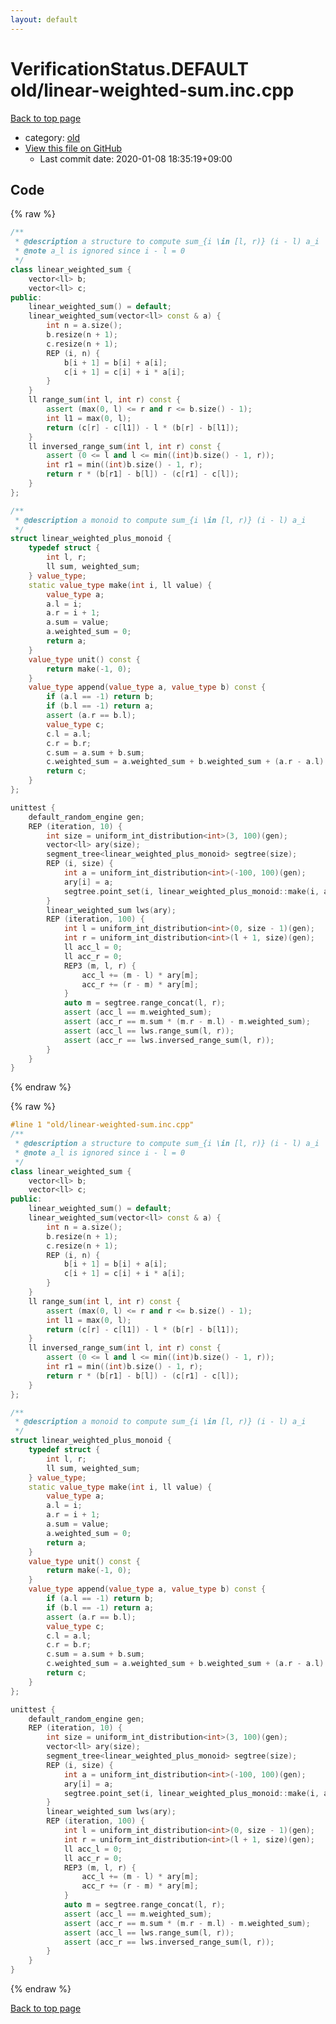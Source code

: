 ```yaml
---
layout: default
---
```


<!-- mathjax config similar to math.stackexchange -->
<script type="text/javascript" async
  src="https://cdnjs.cloudflare.com/ajax/libs/mathjax/2.7.5/MathJax.js?config=TeX-MML-AM_CHTML">
</script>
<script type="text/x-mathjax-config">
  MathJax.Hub.Config({
    TeX: { equationNumbers: { autoNumber: "AMS" }},
    tex2jax: {
      inlineMath: [ ['$','$'] ],
      processEscapes: true
    },
    "HTML-CSS": { matchFontHeight: false },
    displayAlign: "left",
    displayIndent: "2em"
  });
</script>

<script type="text/javascript" src="https://cdnjs.cloudflare.com/ajax/libs/jquery/3.4.1/jquery.min.js"></script>
<script src="https://cdn.jsdelivr.net/npm/jquery-balloon-js@1.1.2/jquery.balloon.min.js" integrity="sha256-ZEYs9VrgAeNuPvs15E39OsyOJaIkXEEt10fzxJ20+2I=" crossorigin="anonymous"></script>
<script type="text/javascript" src="../../assets/js/copy-button.js"></script>
<link rel="stylesheet" href="../../assets/css/copy-button.css" />


# VerificationStatus.DEFAULT old/linear-weighted-sum.inc.cpp

<a href="../../index.html">Back to top page</a>

* category: <a href="../../index.html#149603e6c03516362a8da23f624db945">old</a>
* <a href="{{ site.github.repository_url }}/blob/master/old/linear-weighted-sum.inc.cpp">View this file on GitHub</a>
    - Last commit date: 2020-01-08 18:35:19+09:00




## Code

<a id="unbundled"></a>
{% raw %}
```cpp
/**
 * @description a structure to compute sum_{i \in [l, r)} (i - l) a_i
 * @note a_l is ignored since i - l = 0
 */
class linear_weighted_sum {
    vector<ll> b;
    vector<ll> c;
public:
    linear_weighted_sum() = default;
    linear_weighted_sum(vector<ll> const & a) {
        int n = a.size();
        b.resize(n + 1);
        c.resize(n + 1);
        REP (i, n) {
            b[i + 1] = b[i] + a[i];
            c[i + 1] = c[i] + i * a[i];
        }
    }
    ll range_sum(int l, int r) const {
        assert (max(0, l) <= r and r <= b.size() - 1);
        int l1 = max(0, l);
        return (c[r] - c[l1]) - l * (b[r] - b[l1]);
    }
    ll inversed_range_sum(int l, int r) const {
        assert (0 <= l and l <= min((int)b.size() - 1, r));
        int r1 = min((int)b.size() - 1, r);
        return r * (b[r1] - b[l]) - (c[r1] - c[l]);
    }
};

/**
 * @description a monoid to compute sum_{i \in [l, r)} (i - l) a_i
 */
struct linear_weighted_plus_monoid {
    typedef struct {
        int l, r;
        ll sum, weighted_sum;
    } value_type;
    static value_type make(int i, ll value) {
        value_type a;
        a.l = i;
        a.r = i + 1;
        a.sum = value;
        a.weighted_sum = 0;
        return a;
    }
    value_type unit() const {
        return make(-1, 0);
    }
    value_type append(value_type a, value_type b) const {
        if (a.l == -1) return b;
        if (b.l == -1) return a;
        assert (a.r == b.l);
        value_type c;
        c.l = a.l;
        c.r = b.r;
        c.sum = a.sum + b.sum;
        c.weighted_sum = a.weighted_sum + b.weighted_sum + (a.r - a.l) * b.sum;
        return c;
    }
};

unittest {
    default_random_engine gen;
    REP (iteration, 10) {
        int size = uniform_int_distribution<int>(3, 100)(gen);
        vector<ll> ary(size);
        segment_tree<linear_weighted_plus_monoid> segtree(size);
        REP (i, size) {
            int a = uniform_int_distribution<int>(-100, 100)(gen);
            ary[i] = a;
            segtree.point_set(i, linear_weighted_plus_monoid::make(i, a));
        }
        linear_weighted_sum lws(ary);
        REP (iteration, 100) {
            int l = uniform_int_distribution<int>(0, size - 1)(gen);
            int r = uniform_int_distribution<int>(l + 1, size)(gen);
            ll acc_l = 0;
            ll acc_r = 0;
            REP3 (m, l, r) {
                acc_l += (m - l) * ary[m];
                acc_r += (r - m) * ary[m];
            }
            auto m = segtree.range_concat(l, r);
            assert (acc_l == m.weighted_sum);
            assert (acc_r == m.sum * (m.r - m.l) - m.weighted_sum);
            assert (acc_l == lws.range_sum(l, r));
            assert (acc_r == lws.inversed_range_sum(l, r));
        }
    }
}

```
{% endraw %}

<a id="bundled"></a>
{% raw %}
```cpp
#line 1 "old/linear-weighted-sum.inc.cpp"
/**
 * @description a structure to compute sum_{i \in [l, r)} (i - l) a_i
 * @note a_l is ignored since i - l = 0
 */
class linear_weighted_sum {
    vector<ll> b;
    vector<ll> c;
public:
    linear_weighted_sum() = default;
    linear_weighted_sum(vector<ll> const & a) {
        int n = a.size();
        b.resize(n + 1);
        c.resize(n + 1);
        REP (i, n) {
            b[i + 1] = b[i] + a[i];
            c[i + 1] = c[i] + i * a[i];
        }
    }
    ll range_sum(int l, int r) const {
        assert (max(0, l) <= r and r <= b.size() - 1);
        int l1 = max(0, l);
        return (c[r] - c[l1]) - l * (b[r] - b[l1]);
    }
    ll inversed_range_sum(int l, int r) const {
        assert (0 <= l and l <= min((int)b.size() - 1, r));
        int r1 = min((int)b.size() - 1, r);
        return r * (b[r1] - b[l]) - (c[r1] - c[l]);
    }
};

/**
 * @description a monoid to compute sum_{i \in [l, r)} (i - l) a_i
 */
struct linear_weighted_plus_monoid {
    typedef struct {
        int l, r;
        ll sum, weighted_sum;
    } value_type;
    static value_type make(int i, ll value) {
        value_type a;
        a.l = i;
        a.r = i + 1;
        a.sum = value;
        a.weighted_sum = 0;
        return a;
    }
    value_type unit() const {
        return make(-1, 0);
    }
    value_type append(value_type a, value_type b) const {
        if (a.l == -1) return b;
        if (b.l == -1) return a;
        assert (a.r == b.l);
        value_type c;
        c.l = a.l;
        c.r = b.r;
        c.sum = a.sum + b.sum;
        c.weighted_sum = a.weighted_sum + b.weighted_sum + (a.r - a.l) * b.sum;
        return c;
    }
};

unittest {
    default_random_engine gen;
    REP (iteration, 10) {
        int size = uniform_int_distribution<int>(3, 100)(gen);
        vector<ll> ary(size);
        segment_tree<linear_weighted_plus_monoid> segtree(size);
        REP (i, size) {
            int a = uniform_int_distribution<int>(-100, 100)(gen);
            ary[i] = a;
            segtree.point_set(i, linear_weighted_plus_monoid::make(i, a));
        }
        linear_weighted_sum lws(ary);
        REP (iteration, 100) {
            int l = uniform_int_distribution<int>(0, size - 1)(gen);
            int r = uniform_int_distribution<int>(l + 1, size)(gen);
            ll acc_l = 0;
            ll acc_r = 0;
            REP3 (m, l, r) {
                acc_l += (m - l) * ary[m];
                acc_r += (r - m) * ary[m];
            }
            auto m = segtree.range_concat(l, r);
            assert (acc_l == m.weighted_sum);
            assert (acc_r == m.sum * (m.r - m.l) - m.weighted_sum);
            assert (acc_l == lws.range_sum(l, r));
            assert (acc_r == lws.inversed_range_sum(l, r));
        }
    }
}

```
{% endraw %}

<a href="../../index.html">Back to top page</a>


